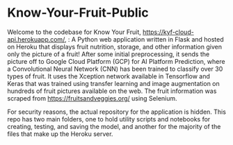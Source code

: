 # Know-Your-Fruit-Public

Welcome to the codebase for Know Your Fruit, https://kyf-cloud-api.herokuapp.com/, : A Python web application written in Flask and hosted on Heroku that displays fruit nutrition, storage, and other information given only the picture of a fruit! After some initial preprocessing, it sends the picture off to Google Cloud Platform (GCP) for AI Platform Prediction, where a Convolutional Neural Network (CNN) has been trained to classify over 30 types of fruit. It uses the Xception network available in Tensorflow and Keras that was trained using transfer learning and image augmentation on hundreds of fruit pictures available on the web. The fruit information was scraped from https://fruitsandveggies.org/ using Selenium.

For security reasons, the actual repository for the application is hidden. This repo has two main folders, one to hold utility scripts and notebooks for creating, testing, and saving the model, and another for the majority of the files that make up the Heroku server. 

